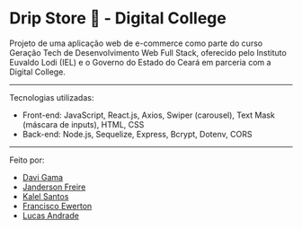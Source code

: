 # Drip Store 👟 - Digital College
Projeto de uma aplicação web de e-commerce como parte do curso Geração Tech de Desenvolvimento Web Full Stack, oferecido pelo Instituto Euvaldo Lodi (IEL) e o Governo do Estado do Ceará em parceria com a Digital College.

--- 
Tecnologias utilizadas: 
- Front-end: JavaScript, React.js, Axios, Swiper (carousel), Text Mask (máscara de inputs), HTML, CSS
- Back-end: Node.js, Sequelize, Express, Bcrypt, Dotenv, CORS

---
Feito por:
 - [Davi Gama](https://github.com/davi-gama)
 - [Janderson Freire](https://github.com/JandersonFLima)
 - [Kalel Santos](https://github.com/Kalel0163)
 - [Francisco Ewerton](https://github.com/F-Ewerton)
 - [Lucas Andrade](https://github.com/JLucas78)
